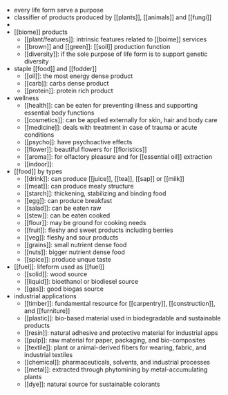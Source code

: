 - every life form serve a purpose
- classifier of products produced by [[plants]], [[animals]] and [[fungi]]
-
- [[biome]] products
	- [[plant/features]]: intrinsic features related to [[boime]] services
	- [[brown]] and [[green]]: [[soil]] production function
	- [[diversity]]: if the sole purpose of life form is to support genetic diversity
- staple [[food]] and [[fodder]]
	- [[oil]]: the most energy dense product
	- [[carb]]: carbs dense product
	- [[protein]]: protein rich product
- wellness
	- [[health]]: can be eaten for preventing illness and supporting essential body functions
	- [[cosmetics]]: can be applied externally for skin, hair and body care
	- [[medicine]]: deals with treatment in case of trauma or acute conditions
	- [[psycho]]: have psychoactive effects
	- [[flower]]: beautiful flowers for [[floristics]]
	- [[aroma]]: for olfactory pleasure and for [[essential oil]] extraction
	- [[indoor]]:
- [[food]] by types
	- [[drink]]: can produce [[juice]], [[tea]], [[sap]] or [[milk]]
	- [[meat]]: can produce meaty structure
	- [[starch]]: thickening, stabilizing and binding food
	- [[egg]]: can produce breakfast
	- [[salad]]: can be eaten raw
	- [[stew]]: can be eaten cooked
	- [[flour]]: may be ground for cooking needs
	- [[fruit]]: fleshy and sweet products including berries
	- [[veg]]: fleshy and sour products
	- [[grains]]: small nutrient dense food
	- [[nuts]]: bigger nutrient dense food
	- [[spice]]: produce unque taste
- [[fuel]]: lifeform used as [[fuel]]
	- [[solid]]: wood source
	- [[liquid]]: bioethanol or biodiesel source
	- [[gas]]: good biogas source
- industrial applications
	- [[timber]]: fundamental resource for [[carpentry]], [[construction]], and [[furniture]]
	- [[plastic]]: bio-based material used in biodegradable and sustainable products
	- [[resin]]: natural adhesive and protective material for industrial apps
	- [[pulp]]: raw material for paper, packaging, and bio-composites
	- [[textile]]: plant or animal-derived fibers for wearing, fabric, and industrial textiles
	- [[chemical]]: pharmaceuticals, solvents, and industrial processes
	- [[metal]]: extracted through phytomining by metal-accumulating plants
	- [[dye]]: natural source for sustainable colorants
